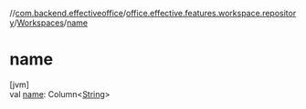 //[com.backend.effectiveoffice](../../../index.md)/[office.effective.features.workspace.repository](../index.md)/[Workspaces](index.md)/[name](name.md)

# name

[jvm]\
val [name](name.md): Column&lt;[String](https://kotlinlang.org/api/latest/jvm/stdlib/kotlin/-string/index.html)&gt;
